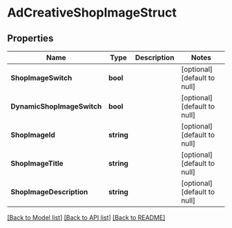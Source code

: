 # AdCreativeShopImageStruct

## Properties
Name | Type | Description | Notes
------------ | ------------- | ------------- | -------------
**ShopImageSwitch** | **bool** |  | [optional] [default to null]
**DynamicShopImageSwitch** | **bool** |  | [optional] [default to null]
**ShopImageId** | **string** |  | [optional] [default to null]
**ShopImageTitle** | **string** |  | [optional] [default to null]
**ShopImageDescription** | **string** |  | [optional] [default to null]

[[Back to Model list]](../README.md#documentation-for-models) [[Back to API list]](../README.md#documentation-for-api-endpoints) [[Back to README]](../README.md)


